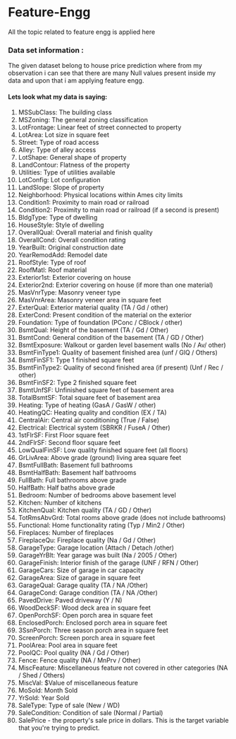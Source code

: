 # Feature-Engg
All the topic related to feature engg is applied here

### Data set information :

The given dataset belong to house price prediction where from my observation i can see that there are many Null values present inside my data and upon that i am applying feature engg.

#### Lets look what my data is saying:

1. MSSubClass: The building class
2. MSZoning: The general zoning classification
3. LotFrontage: Linear feet of street connected to property
4. LotArea: Lot size in square feet
5. Street: Type of road access
6. Alley: Type of alley access
7. LotShape: General shape of property
8. LandContour: Flatness of the property
9. Utilities: Type of utilities available
10. LotConfig: Lot configuration
11. LandSlope: Slope of property
12. Neighborhood: Physical locations within Ames city limits
13. Condition1: Proximity to main road or railroad
14. Condition2: Proximity to main road or railroad (if a second is present)
15. BldgType: Type of dwelling
16. HouseStyle: Style of dwelling
17. OverallQual: Overall material and finish quality
18. OverallCond: Overall condition rating
19. YearBuilt: Original construction date
20. YearRemodAdd: Remodel date
21. RoofStyle: Type of roof
22. RoofMatl: Roof material
23. Exterior1st: Exterior covering on house
24. Exterior2nd: Exterior covering on house (if more than one material)
25. MasVnrType: Masonry veneer type
26. MasVnrArea: Masonry veneer area in square feet
27. ExterQual: Exterior material quality (TA / Gd / other)
28. ExterCond: Present condition of the material on the exterior
29. Foundation: Type of foundation (PConc / CBlock / other)
30. BsmtQual: Height of the basement (TA / Gd / Other)
31. BsmtCond: General condition of the basement (TA / GD / Other)
32. BsmtExposure: Walkout or garden level basement walls (No / Av/ other)
33. BsmtFinType1: Quality of basement finished area (unf / GlQ / Others)
34. BsmtFinSF1: Type 1 finished square feet
35. BsmtFinType2: Quality of second finished area (if present) (Unf / Rec / other)
36. BsmtFinSF2: Type 2 finished square feet
37. BsmtUnfSF: Unfinished square feet of basement area
38. TotalBsmtSF: Total square feet of basement area
39. Heating: Type of heating (GasA / GasW / other)
40. HeatingQC: Heating quality and condition (EX / TA)
41. CentralAir: Central air conditioning (True / False)
42. Electrical: Electrical system (SBRKR / FuseA / Other)
43. 1stFlrSF: First Floor square feet
44. 2ndFlrSF: Second floor square feet
45. LowQualFinSF: Low quality finished square feet (all floors)
46. GrLivArea: Above grade (ground) living area square feet
47. BsmtFullBath: Basement full bathrooms
48. BsmtHalfBath: Basement half bathrooms
49. FullBath: Full bathrooms above grade
50. HalfBath: Half baths above grade
51. Bedroom: Number of bedrooms above basement level
52. Kitchen: Number of kitchens
53. KitchenQual: Kitchen quality (TA / GD / Other)
54. TotRmsAbvGrd: Total rooms above grade (does not include bathrooms)
55. Functional: Home functionality rating (Typ / Min2 / Other)
56. Fireplaces: Number of fireplaces
57. FireplaceQu: Fireplace quality (Na / Gd / Other)
58. GarageType: Garage location (Attach / Detach /other)
59. GarageYrBlt: Year garage was built (Na / 2005 / Other)
60. GarageFinish: Interior finish of the garage (UNF / RFN / Other)
61. GarageCars: Size of garage in car capacity
62. GarageArea: Size of garage in square feet
63. GarageQual: Garage quality (TA / NA /Other)
64. GarageCond: Garage condition (TA / NA /Other)
65. PavedDrive: Paved driveway (Y / N)
66. WoodDeckSF: Wood deck area in square feet
67. OpenPorchSF: Open porch area in square feet
68. EnclosedPorch: Enclosed porch area in square feet
69. 3SsnPorch: Three season porch area in square feet
70. ScreenPorch: Screen porch area in square feet
71. PoolArea: Pool area in square feet
72. PoolQC: Pool quality (NA / Gd / Other)
73. Fence: Fence quality (NA / MnPrv / Other)
74. MiscFeature: Miscellaneous feature not covered in other categories (NA / Shed / Others)
75. MiscVal: $Value of miscellaneous feature
76. MoSold: Month Sold
77. YrSold: Year Sold
78. SaleType: Type of sale (New / WD)
79. SaleCondition: Condition of sale (Normal / Partial)
80. SalePrice - the property's sale price in dollars. This is the target variable that you're trying to predict.


